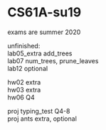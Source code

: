 # CS61A-su19
exams are summer 2020  
  
unfinished:  
lab05_extra add_trees  
lab07 num_trees, prune_leaves  
lab12 optional  
  
hw02 extra  
hw03 extra  
hw06 Q4  
  
proj typing_test Q4-8  
proj ants extra, optional  
